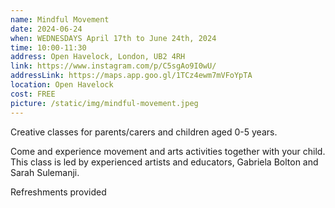```yaml
---
name: Mindful Movement
date: 2024-06-24
when: WEDNESDAYS April 17th to June 24th, 2024
time: 10:00-11:30
address: Open Havelock, London, UB2 4RH
link: https://www.instagram.com/p/C5sgAo9I0wU/
addressLink: https://maps.app.goo.gl/1TCz4ewm7mVFoYpTA
location: Open Havelock
cost: FREE
picture: /static/img/mindful-movement.jpeg
---
```

Creative classes for parents/carers and children aged 0-5 years.

Come and experience movement and arts activities together with your child. This class is led by experienced artists and educators, Gabriela Bolton and Sarah Sulemanji.

Refreshments provided
